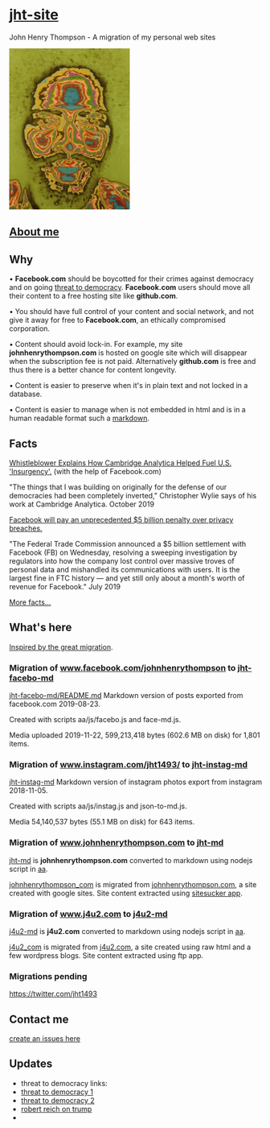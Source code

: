 # [jht-site](https://github.com/jht1493/jht-site.git)

John Henry Thompson - A migration of my personal web sites

[![](aa/media/colorized-jht_height=320&width=240.jpg)](aa/media/colorized-jht_height=320&width=240.jpg)

## [About me](jht-md/README.md)

## Why

• **Facebook.com** should be boycotted for their crimes against democracy and on going 
[threat to democracy](https://www.kqed.org/news/11782019/mark-zuckerberg-offers-a-choice-the-facebook-way-or-the-china-way). 
**Facebook.com** users should move all their content to a free hosting site like **github.com**.

• You should have full control of your content and social network, and not give it away for free to **Facebook.com**, an ethically compromised corporation.

• Content should avoid lock-in. For example, my site **johnhenrythompson.com** is hosted on google site which will disappear when the subscription fee is not paid. Alternatively **github.com** is free and thus there is a better chance for content longevity.

• Content is easier to preserve when it's in plain text and not locked in a database.

• Content is easier to manage when is not embedded in html and is in a human readable format such a [markdown](https://daringfireball.net/projects/markdown/).

## Facts

[Whistleblower Explains How Cambridge Analytica Helped Fuel U.S. 'Insurgency'.](https://www.npr.org/2019/10/08/768216311/whistleblower-explains-how-cambridge-analytica-helped-fuel-u-s-insurgency) (with the help of Facebook.com)

"The things that I was building on originally for the defense of our democracies had been completely inverted," Christopher Wylie says of his work at Cambridge Analytica.
October 2019

[Facebook will pay an unprecedented \$5 billion penalty over privacy breaches.](https://www.cnn.com/2019/07/24/tech/facebook-ftc-settlement/index.html)

"The Federal Trade Commission announced a \$5 billion settlement with Facebook (FB) on Wednesday, resolving a sweeping investigation by regulators into how the company lost control over massive troves of personal data and mishandled its communications with users. It is the largest fine in FTC history — and yet still only about a month's worth of revenue for Facebook."
July 2019

[More facts...](facts.md)

## What's here

[Inspired by the great migration](<https://en.wikipedia.org/wiki/Great_Migration_(African_American)>).

### Migration of www.facebook.com/johnhenrythompson to [jht-facebo-md](jht-facebo-md/README.md)

[jht-facebo-md/README.md](jht-facebo-md/README.md) Markdown version of posts exported from facebook.com 2019-08-23.

Created with scripts aa/js/facebo.js and face-md.js.

Media uploaded 2019-11-22, 599,213,418 bytes (602.6 MB on disk) for 1,801 items.

### Migration of www.instagram.com/jht1493/ to [jht-instag-md](jht-instag-md/README.md)

[jht-instag-md](jht-instag-md/README.md) Markdown version of instagram photos export from instagram 2018-11-05.

Created with scripts aa/js/instag.js and json-to-md.js.

Media 54,140,537 bytes (55.1 MB on disk) for 643 items.

### Migration of www.johnhenrythompson.com to [jht-md](jht-md/README.md)

[jht-md](jht-md/README.md) is **johnhenrythompson.com** converted to markdown using nodejs script in [aa](aa).

[johnhenrythompson_com](aa/johnhenrythompson_com) is migrated from [johnhenrythompson.com](http://www.johnhenrythompson.com), a site created with google sites. Site content extracted using [sitesucker app](https://ricks-apps.com/osx/sitesucker/).

### Migration of www.j4u2.com to [j4u2-md](j4u2-md/jht/index.md)

[j4u2-md](j4u2-md) is **j4u2.com** converted to markdown using nodejs script in [aa](aa).

[j4u2_com](aa/j4u2_com) is migrated from [j4u2.com](http://j4u2.com), a site created using raw html and a few wordpress blogs. Site content extracted using ftp app.

### Migrations pending

https://twitter.com/jht1493

## Contact me

<!-- [@jht1493](https://twitter.com/jht1493) -->

[create an issues here](https://github.com/jht1493/jht-site/issues)

## Updates

-  threat to democracy links:
  - [threat to democracy 1](https://www.npr.org/2019/10/23/772075523/mark-zuckerberg-offers-a-choice-the-facebook-way-or-the-china-way)
  - [threat to democracy 2](https://www.kqed.org/news/11782019/mark-zuckerberg-offers-a-choice-the-facebook-way-or-the-china-way)
  - [robert reich on trump](https://open.substack.com/pub/robertreich/p/how-trump-is-seeking-to-destroy-the)
  - 
   

 
